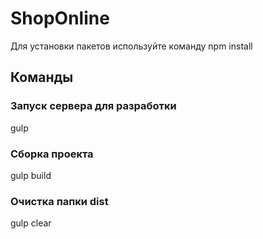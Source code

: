 # ShopOnline

Для установки пакетов используйте команду npm install

## Команды

### Запуск сервера для разработки
gulp

### Сборка проекта 
gulp build

### Очистка папки dist
gulp clear
